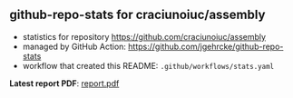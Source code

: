 ## github-repo-stats for craciunoiuc/assembly

- statistics for repository https://github.com/craciunoiuc/assembly
- managed by GitHub Action: https://github.com/jgehrcke/github-repo-stats
- workflow that created this README: `.github/workflows/stats.yaml`

**Latest report PDF**: [report.pdf](https://github.com/craciunoiuc/acs-homework-index/raw/repo_stats/craciunoiuc/assembly/latest-report/report.pdf)

